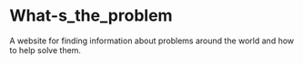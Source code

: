 # What-s_the_problem
A website for finding information about problems around the world and how to help solve them.
